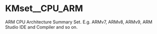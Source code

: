 # KMset__CPU_ARM

ARM CPU Architecture Summary Set. E.g. ARMv7,  ARMv8, ARMv9, ARM Studio IDE and Compiler and so on.



